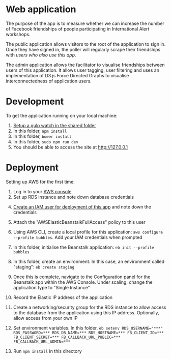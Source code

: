 Web application
====
The purpose of the app is to measure whether we can increase the number of Facebook friendships of people participating in International Alert workshops.

The public application allows visitors to the root of the application to sign in. Once they have signed in, the poller will regularly scrape their friendships with *users who also use this app*. 

The admin application allows the facilitator to visualise friendships between users of this application. It allows user tagging, user filtering and uses an implementation of D3.js Force Directed Graphs to visualise interconnectedness of application users.


Development
===
To get the application running on your local machine:

1. [Setup a gulp watch in the shared folder](../shared/README.md)
2. In this folder, ```npm install```
3. In this folder, ```bower install```
4. In this folder, ```sudo npm run dev```
5. You should be able to access the site at http://127.0.0.1

Deployment
===
Setting up AWS for the first time:

1. Log in to your [AWS console](https://console.aws.amazon.com/console/home)
2. Set up RDS instance and note down database credentials
<!-- 3. Configure networking/security groups for RDS instance -->
4. [Create an IAM user for deployment of this app](console.aws.amazon.com/iam/home?region=eu-west-1#users) and note down the credentials
4. Attach the "AWSElasticBeanstalkFullAccess" policy to this user
5. Using AWS CLI, create a local profile for this application: ```aws configure --profile bubbles```. Add your IAM credentials when prompted
6. In this folder, initialise the Beanstalk application: ```eb init --profile bubbles```
7. In this folder, create an environment. In this case, an environment called "staging": ```eb create staging```
8. Once this is complete, navigate to the Configuration panel for the Beanstalk app within the AWS Console. Under scaling, change the application type to "Single Instance"
9. Record the Elastic IP address of the application
10. Create a networking/security group for the RDS instance to allow access to the database from the application using this IP address. Optionally, allow access from your own IP
11. Set environment variables. In this folder, 
	```eb setenv RDS_USERNAME="***" RDS_PASSWORD=*** RDS_DB_NAME=*** RDS_HOSTNAME=*** FB_CLIENT_ID=*** FB_CLIENT_SECRET=*** FB_CALLBACK_URL_PUBLIC=*** FB_CALLBACK_URL_ADMIN=***```



4. Run ```npm install``` in this directory



